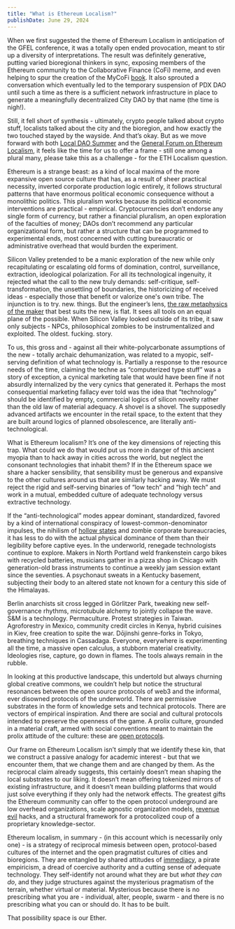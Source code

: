 ```yaml
---
title: "What is Ethereum Localism?"
publishDate: June 29, 2024
---
```


When we first suggested the theme of Ethereum Localism in anticipation of the GFEL conference, it was a totally open ended provocation, meant to stir up a diversity of interpretations. The result was definitely generative, putting varied bioregional thinkers in sync, exposing members of the Ethereum community to the Collaborative Finance (CoFi) meme, and even helping to spur the creation of the MyCoFi [book](https://greenpill.network/pdf/mycofi.pdf). It also sprouted a conversation which eventually led to the temporary suspension of PDX DAO until such a time as there is a sufficient network infrastructure in place to generate a meaningfully decentralized City DAO by that name (the time is nigh!). 

Still, it fell short of synthesis  - ultimately, crypto people talked about crypto stuff, localists talked about the city and the bioregion, and how exactly the two touched stayed by the wayside. And that’s okay. But as we move forward with both [Local DAO Summer](https://x.com/EthForestDAO/status/1796998591976005695) and the [General Forum on Ethereum Localism](https://etherealforest.org/blog/2024-05-06-gfel-2024/), it feels like the time for us to offer a frame - still one among a plural many, please take this as a challenge - for the ETH Localism question. 

Ethereum is a strange beast: as a kind of local maxima of the more expansive open source culture that has, as a result of sheer practical necessity, inverted corporate production logic entirely, it follows structural patterns that have enormous political economic consequence without a monolithic politics. This pluralism works because its political economic interventions are practical - empirical. Cryptocurrencies don’t endorse any single form of currency, but rather a financial pluralism, an open exploration of the faculties of money; DAOs don’t recommend any particular organizational form, but rather a structure that can be programmed to experimental ends, most concerned with cutting bureaucratic or administrative overhead that would burden the experiment.

Silicon Valley pretended to be a manic exploration of the new while only recapitulating or escalating old forms of domination, control, surveillance, extraction, ideological polarization. For all its technological ingenuity, it rejected what the call to the new truly demands: self-critique, self-transformation, the unsettling of boundaries, the historicizing of received ideas - especially those that benefit or valorize one's own tribe. The injunction is to try. new. things. But the engineer’s lens, [the raw metaphysics of the maker](https://archive.org/details/natureofgothicch00rusk/page/6/mode/2up) that best suits the new, is flat. It sees all tools on an equal plane of the possible. When Silicon Valley looked outside of its tribe, it saw only subjects - NPCs, philosophical zombies to be instrumentalized and exploited.  The oldest. fucking. story.

To us, this gross and - against all their white-polycarbonate assumptions of the new  - totally archaic dehumanization, was related to a myopic, self-serving definition of what technology is. Partially a response to the resource needs of the time, claiming the techne as “computerized type stuff” was a story of exception, a cynical marketing tale that would have been fine if not absurdly internalized by the very cynics that generated it. Perhaps the most consequential marketing fallacy ever told was the idea that “technology” should be identified by empty, commercial logics of silicon novelty rather than the old law of material adequacy. A shovel is a shovel. The supposedly advanced artifacts we encounter in the retail space, to the extent that they are built around logics of planned obsolescence, are literally anti-technological.
    
What is Ethereum localism? It’s one of the key dimensions of rejecting this trap. What could we do that would put us more in danger of this ancient myopia than to hack away in cities across the world, but neglect the consonant technologies that inhabit them? If in the Ethereum space we share a hacker sensibility, that sensibility must be generous and expansive to the other cultures around us that are similarly hacking away. We must reject the rigid and self-serving binaries of “low tech” and “high tech” and work in a mutual, embedded culture of adequate technology versus extractive technology. 

If the “anti-technological” modes appear dominant, standardized, favored by a kind of international conspiracy of lowest-common-denominator impulses, the nihilism of [hollow states](https://medium.com/@johnrobb/hollow-states-and-failed-states-52e85af64f68) and zombie corporate bureaucracies, it has less to do with the actual physical dominance of them than their legibility before captive eyes. In the underworld, renegade technologists continue to explore. Makers in North Portland weld frankenstein cargo bikes with recycled batteries, musicians gather in a pizza shop in Chicago with generation-old brass instruments to continue a weekly jam session extant since the seventies. A psychonaut sweats in a Kentucky basement, subjecting their body to an altered state not known for a century this side of the Himalayas. 

Berlin anarchists sit cross legged in Görlitzer Park, tweaking new self-governance rhythms, microtubule alchemy to jointly collapse the wave. S&M is a technology. Permaculture. Protest strategies in Taiwan. Agroforestry in Mexico, community credit circles in Kenya, hybrid cuisines in Kiev, free creation to spite the war. Dōjinshi genre-forks in Tokyo, breathing techniques in Cassadaga. Everyone, everywhere is experimenting all the time, a massive open calculus, a stubborn material creativity. Ideologies rise, capture, go down in flames. The tools always remain in the rubble.

In looking at this productive landscape, this undertold but always churning global creative commons, we couldn’t help but notice the structural resonances between the open source protocols of web3 and the informal, ever disowned protocols of the underworld. There are permissive substrates in the form of knowledge sets and technical protocols. There are vectors of empirical inspiration. And there are social and cultural protocols intended to preserve the openness of the game. A prolix culture, grounded in a material craft, armed with social conventions meant to maintain the prolix attitude of the culture: these are [open protocols](https://mirror.xyz/openprotocolresearch.eth/nrEc6i8pWzo0YxC0-vwfVYlirTD6_FAmBHjoiNwLbQ4).

Our frame on Ethereum Localism isn’t simply that we identify these kin, that we construct a passive analogy for academic interest - but that we encounter them, that we change them and are changed by them. As the reciprocal claim already suggests, this certainly doesn’t mean shaping the local substrates to our liking. It doesn’t mean offering tokenized mirrors of existing infrastructure, and it doesn’t mean building platforms that would just solve everything if they only had the network effects. The greatest gifts the Ethereum community can offer to the open protocol underground are low overhead organizations, scale agnostic organization models, [revenue evil](https://vitalik.eth.limo/general/2022/10/28/revenue_evil.html) hacks, and a structural framework for a protocolized coup of a proprietary knowledge-sector.

Ethereum localism, in summary - (in this account which is necessarily only one) - is a strategy of reciprocal mimesis between open, protocol-based cultures of the internet and the open pragmatist cultures of cities and bioregions. They are entangled by shared attitudes of [immediacy](https://theanarchistlibrary.org/library/hakim-bey-immediatism), a pirate empiricism, a dread of coercive authority and a cutting sense of adequate technology. They self-identify not around what they are but *what they can do*, and they judge structures against the mysterious pragmatism of the terrain, whether virtual or material. Mysterious because there is no prescribing what you are - individual, alter, people, swarm - and there is no prescribing what you can or should do. It has to be built.

That possibility space is our Ether. 

